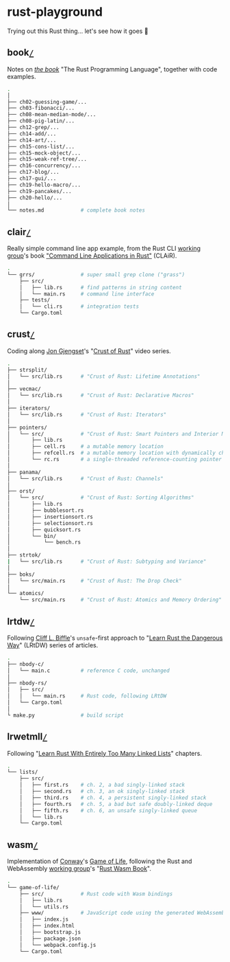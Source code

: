 # rust-playground

Trying out this Rust thing... let's see how it goes 🦀

## book[`/`](book/)
Notes on [_the book_](https://doc.rust-lang.org/book/) "The Rust Programming Language", together with code examples.

```bash
.
│
├── ch02-guessing-game/...
├── ch03-fibonacci/...
├── ch08-mean-median-mode/...
├── ch08-pig-latin/...
├── ch12-grep/...
├── ch14-add/...
├── ch14-art/...
├── ch15-cons-list/...
├── ch15-mock-object/...
├── ch15-weak-ref-tree/...
├── ch16-concurrency/...
├── ch17-blog/...
├── ch17-gui/...
├── ch19-hello-macro/...
├── ch19-pancakes/...
├── ch20-hello/...
│
└── notes.md            # complete book notes
```

## clair[`/`](clair/)
Really simple command line app example, from the Rust CLI [working group](https://github.com/rust-cli/meta)'s book ["Command Line Applications in Rust"](https://doc.rust-lang.org/book/) (CLAiR).

```bash
.
└── grrs/               # super small grep clone ("grass")
    ├── src/
    │   ├── lib.rs      # find patterns in string content
    │   └── main.rs     # command line interface
    ├── tests/
    │   └── cli.rs      # integration tests
    └── Cargo.toml
```

## crust[`/`](crust/)
Coding along [Jon Gjengset](https://github.com/jonhoo)'s "[Crust of Rust](https://www.youtube.com/playlist?list=PLqbS7AVVErFiWDOAVrPt7aYmnuuOLYvOa)" video series.

```bash
.
├── strsplit/
│   └── src/lib.rs      # "Crust of Rust: Lifetime Annotations"
│
├── vecmac/
│   └── src/lib.rs      # "Crust of Rust: Declarative Macros"
│
├── iterators/
│   └── src/lib.rs      # "Crust of Rust: Iterators"
│
├── pointers/
│   └── src/            # "Crust of Rust: Smart Pointers and Interior Mutability"
│       ├── lib.rs
│       ├── cell.rs     # a mutable memory location
│       ├── refcell.rs  # a mutable memory location with dynamically checked borrow rules
│       └── rc.rs       # a single-threaded reference-counting pointer
│
├── panama/
│   └── src/lib.rs      # "Crust of Rust: Channels"
│
├── orst/
│   └── src/            # "Crust of Rust: Sorting Algorithms"
│       ├── lib.rs
│       ├── bubblesort.rs
│       ├── insertionsort.rs
│       ├── selectionsort.rs
│       ├── quicksort.rs
│       └── bin/
│           └── bench.rs
│
├── strtok/
|   └── src/lib.rs      # "Crust of Rust: Subtyping and Variance"
│
├── boks/
│   └── src/main.rs     # "Crust of Rust: The Drop Check"
│
└── atomics/
    └── src/main.rs     # "Crust of Rust: Atomics and Memory Ordering"
```

## lrtdw[`/`](lrtdw/)
Following [Cliff L. Biffle](http://cliffle.com/about/)'s `unsafe`-first approach to "[Learn Rust the Dangerous Way](http://cliffle.com/p/dangerust/)" (LRtDW) series of articles.

```bash
.
├── nbody-c/
│   └── main.c          # reference C code, unchanged
│
├── nbody-rs/
│   ├── src/
│   │   └── main.rs     # Rust code, following LRtDW
│   └── Cargo.toml
│
└ make.py               # build script
```

## lrwetmll[`/`](lrwetmll/)
Following "[Learn Rust With Entirely Too Many Linked Lists](https://rust-unofficial.github.io/too-many-lists/)" chapters.

```bash
.
└── lists/
    ├── src/
    │   ├── first.rs    # ch. 2, a bad singly-linked stack
    │   ├── second.rs   # ch. 3, an ok singly-linked stack
    │   ├── third.rs    # ch. 4, a persistent singly-linked stack
    │   ├── fourth.rs   # ch. 5, a bad but safe doubly-linked deque
    │   ├── fifth.rs    # ch. 6, an unsafe singly-linked queue
    │   └── lib.rs
    └── Cargo.toml
```

## wasm[`/`](wasm/)
Implementation of [Conway](https://en.wikipedia.org/wiki/John_Horton_Conway)'s [Game of Life](https://en.wikipedia.org/wiki/Conway%27s_Game_of_Life), following the Rust and WebAssembly [working group](https://rustwasm.github.io/)'s "[Rust Wasm Book](https://rustwasm.github.io/docs/book/)".

```bash
.
└── game-of-life/
    ├── src/            # Rust code with Wasm bindings
    │   ├── lib.rs
    │   └── utils.rs
    ├── www/            # JavaScript code using the generated WebAssembly
    │   ├── index.js
    │   ├── index.html
    │   ├── bootstrap.js
    │   ├── package.json
    │   └── webpack.config.js
    └── Cargo.toml
```